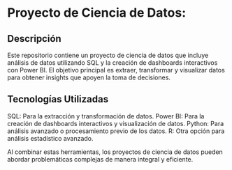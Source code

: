 # Proyecto de Ciencia de Datos:
## Descripción
Este repositorio contiene un proyecto de ciencia de datos que incluye análisis de datos utilizando SQL y la creación de dashboards interactivos con Power BI. El objetivo principal es extraer, transformar y visualizar datos para obtener insights que apoyen la toma de decisiones.

## Tecnologías Utilizadas
SQL: Para la extracción y transformación de datos.
Power BI: Para la creación de dashboards interactivos y visualización de datos.
Python: Para análisis avanzado o procesamiento previo de los datos.
R: Otra opción para análisis estadístico avanzado.


Al combinar estas herramientas, los proyectos de ciencia de datos pueden abordar problemáticas complejas de manera integral y eficiente.
